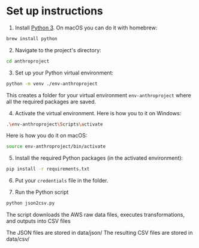 # Set up instructions

1. Install [Python 3](https://www.python.org/downloads/). On macOS you can do it with homebrew:
```bash
brew install python
```

2. Navigate to the project's directory:
```bash
cd anthroproject
```

3. Set up your Python virtual environment:
```bash
python -m venv ./env-anthroproject
```

This creates a folder for your virtual environment `env-anthroproject` where all the required packages are saved.

4. Activate the virtual environment. Here is how you to it on Windows:
```bash
.\env-anthroproject\Scripts\activate
```

Here is how you do it on macOS:
```bash
source env-anthroproject/bin/activate
```

5. Install the required Python packages (in the activated environment):

```bash
pip install -r requirements.txt
```

6. Put your `credentials` file in the folder.

7. Run the Python script 
```bash
python json2csv.py
```

The script downloads the AWS raw data files, executes transformations, and outputs into CSV files

The JSON files are stored in data/json/
The resulting CSV files are stored in data/csv/
